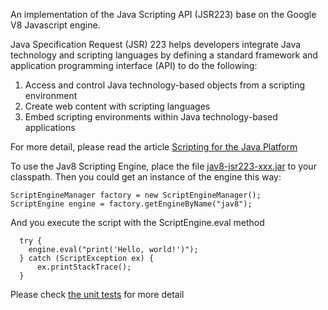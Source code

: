 An implementation of the Java Scripting API (JSR223) base on the Google V8 Javascript engine.

Java Specification Request (JSR) 223 helps developers integrate Java technology and scripting languages by defining a standard framework and application programming interface (API) to do the following:

  1. Access and control Java technology-based objects from a scripting environment
  1. Create web content with scripting languages
  1. Embed scripting environments within Java technology-based applications

For more detail, please read the article [Scripting for the Java Platform](http://java.sun.com/developer/technicalArticles/J2SE/Desktop/scripting/)

To use the Jav8 Scripting Engine, place the file [jav8-jsr223-xxx.jar](http://code.google.com/p/jav8/downloads/list) to your classpath. Then you could get an instance of the engine this way:
```
ScriptEngineManager factory = new ScriptEngineManager();
ScriptEngine engine = factory.getEngineByName("jav8");
```

And you execute the script with the ScriptEngine.eval method

```
  try {
    engine.eval("print('Hello, world!')");
  } catch (ScriptException ex) {
      ex.printStackTrace();
  }    
```

Please check [the unit tests](http://code.google.com/p/jav8/source/browse/trunk/test/lu/flier/script/V8ScriptEngineTest.java) for more detail